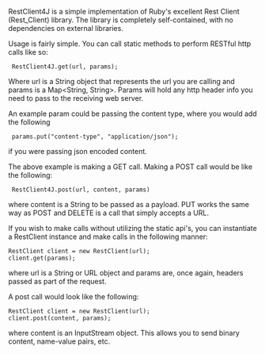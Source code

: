 RestClient4J is a simple implementation of Ruby's excellent Rest Client (Rest_Client) library. The library is completely self-contained, with no dependencies on external libraries.

Usage is fairly simple.  You can call static methods to perform RESTful http calls like so:

     RestClient4J.get(url, params);

Where url is a String object that represents the url you are calling and params is a Map<String, String>. Params will hold any http header info you need to pass to the receiving web server.

An example param could be passing the content type, where you would add the following

     params.put("content-type", "application/json");
     
if you were passing json encoded content.

The above example is making a GET call.  Making a POST call would be like the following:

     RestClient4J.post(url, content, params)
     
where content is a String to be passed as a payload. PUT works the same way as POST and DELETE is a call that simply accepts a URL.

If you wish to make calls without utilizing the static api's, you can instantiate a RestClient instance and make calls in the following manner:

    RestClient client = new RestClient(url);
    client.get(params);
    
where url is a String or URL object and params are, once again, headers passed as part of the request.

A post call would look like the following:

    RestClient client = new RestClient(url);
    client.post(content, params);
    
where content is an InputStream object. This allows you to send binary content, name-value pairs, etc.